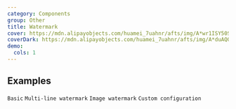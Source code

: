 ```yaml
---
category: Components
group: Other
title: Watermark
cover: https://mdn.alipayobjects.com/huamei_7uahnr/afts/img/A*wr1ISY50SyYAAAAAAAAAAAAADrJ8AQ/original
coverDark: https://mdn.alipayobjects.com/huamei_7uahnr/afts/img/A*duAQQbjHlHQAAAAAAAAAAAAADrJ8AQ/original
demo:
  cols: 1
---
```


## Examples

<!-- prettier-ignore -->
<code src="./demo/basic.tsx">Basic</code>
<code src="./demo/multi-line.tsx">Multi-line watermark</code>
<code src="./demo/image.tsx">Image watermark</code>
<code src="./demo/custom.tsx">Custom configuration</code>
